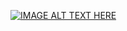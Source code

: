 [![IMAGE ALT TEXT HERE](https://img.youtube.com/vi/xMOotecW-kY/0.jpg)](https://www.youtube.com/watch?v=xMOotecW-kY)
